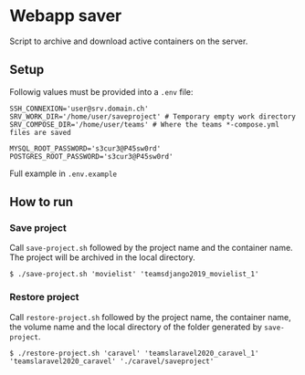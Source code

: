 # Webapp saver

Script to archive and download active containers on the server.

## Setup

Followig values must be provided into a `.env` file:

```
SSH_CONNEXION='user@srv.domain.ch'
SRV_WORK_DIR='/home/user/saveproject' # Temporary empty work directory
SRV_COMPOSE_DIR='/home/user/teams' # Where the teams *-compose.yml files are saved

MYSQL_ROOT_PASSWORD='s3cur3@P45sw0rd'
POSTGRES_ROOT_PASSWORD='s3cur3@P45sw0rd'
```

Full example in `.env.example` 

## How to run

### Save project

Call `save-project.sh` followed by the project name and the container name. The project will be archived in the local directory.

```
$ ./save-project.sh 'movielist' 'teamsdjango2019_movielist_1'
```

### Restore project

Call `restore-project.sh` followed by the project name, the container name, the volume name and the local directory of the folder generated by `save-project`.

```
$ ./restore-project.sh 'caravel' 'teamslaravel2020_caravel_1' 'teamslaravel2020_caravel' './caravel/saveproject'
```
